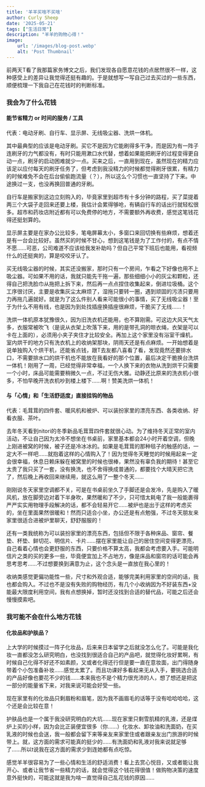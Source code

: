 ```yaml
---
title: '羊羊买啥不买啥'
author: Curly Sheep
date: '2025-05-21'
tags: ["生活日常"]
description: "羊羊的购物心得！"
image:
    url: '/images/blog-post.webp'
    alt: 'Post Thumbnail'
---
```


<p class='foreword my-3'>前两天T看了我那篇家务博文之后，我们发现各自愿意花钱的点居然很不一样，这种感受上的差异让我觉得还挺有趣的。于是就想写一写自己过去买过的一些东西，顺便梳理一下我自己在花钱时的判断标准。</p>

<div class="divider mb-3 mx-auto"></div>

### 我会为了什么花钱

#### 能节省精力 or 时间的服务 / 工具
代表：电动牙刷、自行车、显示屏、无线吸尘器、洗烘一体机。

其中最典型的应该是电动牙刷。买它不是因为它能刷得多干净，而是因为有一阵子连刷牙的力气都没有，有时只能用漱口水代替，想着如果能把刷牙的过程变得更自动一点，刷牙的启动困难就少一点。买来之后，一直用到现在，虽然现在的精力应该足以应付每天的刷牙任务了，但考虑到我没精力的时候都觉得刷牙很累，有精力的时候难免不会在后台偷偷跑流量（？），所以这么个习惯也一直坚持了下来。中途换过一支，也没再换回普通的牙刷。

自行车是搬家到这边立刻购入的，毕竟家里到超市有十多分钟的路程，买了菜提着两三个大袋子走回来还要上楼，我估计会累得够呛，有辆自行车的话出行就轻松很多。超市和药妆店附近都有可以免费停的地方，不需要额外再收费，感觉这笔钱花得还挺划算的。

显示屏主要是在家办公比较多，笔电屏幕太小，多窗口来回切换有些麻烦，想着还是有一台会比较好。虽然买的时候不甘心，想到这笔钱是为了工作付的，有点不情不愿……可恶，公司难道不应该给我发补助吗？但自己平常下班后也能用，看视频什么的还挺爽的，算是咬咬牙认了。

买无线吸尘器的时候，其实还没搬家，那时只有一个房间，乍看之下好像也用不上吸尘器。可如果不用的话，我就只能先干拖一遍，那些细细小小的灰尘和颗粒，还得自己把洗脸巾从拖把上拆下来，然后再一点点捏住收集起来，倒进垃圾桶。这个工序很讨厌，主要是收集灰尘太麻烦了，湿拖只要转一圈，遇到顽固的污渍只要用力再拖几遍就好。就是为了这么件别人看来可能很小的事情，买了无线吸尘器！至于为什么不用有线，也是因为到处找插座换插座很麻烦，干脆买了无线……！

洗烘一体机原本犹豫很久，因为旧洗衣机还能用，也不算刚需。可这边大风天气太多，衣服常被吹飞（是说从衣架上吹落下来，用的是带孔洞的晾衣绳，衣架是可以卡在上面的），必须用小夹子夹住才比较安全。再加上这个家里没有浴室干燥机，室内烘干的地方只有洗衣机上的收纳架那块，阴雨天还是有点麻烦。一开始想着是说单独购入个烘干机，还能省点钱，跟T去友都八喜看了看，发现竟然还要排水口，不需要排水口的烘干机也不能放在我看好的那个位置，最后决定干脆换台洗烘一体机！刚用了一周，已经觉得非常幸福，一个人换下来的衣物从洗到烘干只需要一个小时，床品可能需要稍微久一点，不过无伤大雅。动静还比原来的洗衣机小很多，不怕早晚开洗衣机吵到楼上楼下……啊！赞美洗烘一体机！

#### 与「心情」和「生活舒适度」直接挂钩的物品
代表：毛茸茸的四件套、暖风机和被炉、可以装扮家里的漂亮东西、各类收纳、好看衣服、茶叶。

去年冬天看到nitori的冬季新品毛茸茸四件套就很心动。为了维持冬天正常的室内活动，不让自己因为太冷不想坐在书桌前，家里基本都会24小时开着空调，但晚上刚进被窝的时候，被子还是冷冰冰的。如果是毛茸茸的那种毯子的触感的话，一定大不一样吧……就抱着这样的心情购入了！因为觉得冬天睡觉的时候用起来一定会很幸福，休息日赖床躲在被窝里的时候也很棒，果然没有辜负我的期待！甚至它太贵了我只买了一套，没有换洗，也不舍得换成普通的，都要找个大晴天把它洗了，然后晚上再收回来继续用，就这么用了一整个冬天……

刚刚说冬天家里空调都不关，可是在书桌前坐久了手脚还是会发冷，先是购入了暖风机，放在脚旁边对着下半身吹，果然暖和了不少，只可惜太耗电了我一般能裹得严严实实用物理手段解决的话，都不会轻易开它……被炉也是出于这样的考虑买的，坐在里面果然很暖和！然而只适合小坐，办公还是有点勉强，不过冬天朋友来家里很适合进被炉里聊天，舒舒服服的！

还有一类我统称为可以装扮家里的漂亮东西，包括但不限于各种床品、窗帘、餐垫、杯垫、鲜切花、明信片、卡片……摆在家里能让自己的居住空间变得更漂亮，自己看着心情也会更舒服的东西，只要价格不算太高，我都会考虑要入手。可能明信片之类的买的更多一些，毕竟便宜加上不占地方，像是床品和窗帘的话可能会再思考思考……不过想要换到满意为止，这个念头是一直放在我心里的！

收纳类感觉更偏功能性一些，尺寸和外观合适，能够完美利用家里的空间的话，我也都会购入。不过也不是没有失败的购物经历，有几个小收纳因为不好装东西+没能最大限度利用空间，我有点想换掉，暂时还没找到合适的替代品，可能之后还会慢慢摸索吧。

### 我可能不会在什么地方花钱

#### 化妆品和护肤品？
上大学的时候摸过一阵子化妆品，后来来日本留学之后就没怎么化了。可能是我化妆一直都没怎么研究明白，也没找到很适合自己的产品吧，就觉得化妆好累啊，有时候自己化得不好还不如素颜，又或者化得还行但是要一直在意妆面，出门得随身带着个小包准备补妆……感觉太累了。而且功课好多看起来无从入手，要挑选合适的产品好像也要花不少的钱……本来我也不是个精力很充沛的人，想了想还是把这一部分的能量省下来，对我来说可能会好受一些。

现在家里有的化妆品只剩眉粉和眉笔，因为我不画眉毛的话等于没有哈哈哈哈，这个还是会比较在意！

护肤品也是一个属于我没研究明白的大坑……现在家里只剩雪肌精的乳液，还是煤炉上买的小样，因为会比正装便宜很多（你……）化妆水、卸妆油和洗面奶，在买乳液的时候也会送，我一般都会留下来等亲友来家里住或者跟亲友出门旅游的时候带上。就，这方面的需求可能真的挺少的……有洗面奶和乳液对我来说就足够了……所以t说我在这方面的需求少到连她都有点吃惊。

<div class="divider my-3 mx-auto"></div>
<p class='foreword'>感觉羊羊很容易为了一些心情和生活的舒适消费！看上去赏心悦目，又或者能让我开心、或者让我节省一些精力的话，就会觉得这个钱花得很值！做购物决策的速度意外挺快的，可能这就是我为啥一直觉得自己乱花钱的原因……</p>

